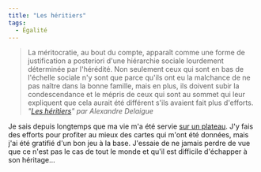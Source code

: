 ```yaml
---
title: "Les héritiers"
tags:
  - Égalité
---
```


> La méritocratie, au bout du compte, apparaît comme une forme de justification a posteriori d'une hiérarchie sociale lourdement déterminée par l'hérédité. Non seulement ceux qui sont en bas de l'échelle sociale n'y sont que parce qu'ils ont eu la malchance de ne pas naître dans la bonne famille, mais en plus, ils doivent subir la condescendance et le mépris de ceux qui sont au sommet qui leur expliquent que cela aurait été différent s'ils avaient fait plus d'efforts.
> <cite>"[Les héritiers](http://blog.francetvinfo.fr/classe-eco/2016/05/24/les-heritiers.html)" par Alexandre Delaigue</cite>

Je sais depuis longtemps que ma vie m'a été servie [sur un plateau](http://www.demotivateur.fr/article-buzz/cette-petite-bande-dessinee-va-changer-a-jamais-la-facon-dont-vous-percevez-les-privileges-sociaux--3126 "&quot;Sur un plateau&quot; par Toby Morris"). J'y fais des efforts pour profiter au mieux des cartes qui m'ont été données, mais j'ai été gratifié d'un bon jeu à la base. J'essaie de ne jamais perdre de vue que ce n'est pas le cas de tout le monde et qu'il est difficile d'échapper à son héritage…
